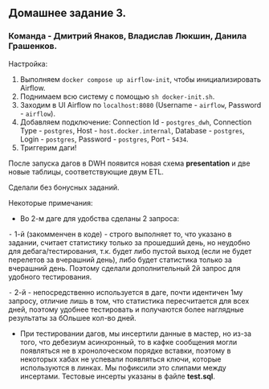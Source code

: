 ## Домашнее задание 3.
### Команда - Дмитрий Янаков, Владислав Люкшин, Данила Грашенков.

Настройка:
1) Выполняем `docker compose up airflow-init`, чтобы инициализировать Airflow.
2) Поднимаем всю систему с помощью `sh docker-init.sh`.
3) Заходим в UI Airflow по `localhost:8080` (Username - `airflow`, Password - `airflow`).
4) Добавляем подключение: Connection Id - `postgres_dwh`, Connection Type - `postgres`, Host - `host.docker.internal`, Database - `postgres`, Login - `postgres`, Password - `postgres`, Port - `5434`.
5) Триггерим даги!

После запуска дагов в DWH появится новая схема **presentation** и две новые таблицы, соответствующие двум ETL.

Сделали без бонусных заданий. 

Некоторые примечания:
* Во 2-м даге для удобства сделаны 2 запроса:

 ⁃ 1-й (закомменчен в коде) - строго выполняет то, что указано в задании, считает статистику только за прошедший день, но неудобно для дебага/тестирования, т.к. будет либо пустой выход (если не будет перелетов за вчерашний день), либо будет статистика только за вчерашний день. Поэтому сделали дополнительный 2й запрос для удобного тестирования.
 
 ⁃ 2-й - непосредственно используется в даге, почти идентичен 1му запросу, отличие лишь в том, что статистика пересчитается для всех дней, поэтому удобнее тестировать и получаются более наглядные результаты за бОльшее кол-во дней.
 
* При тестировании дагов, мы инсертили данные в мастер, но из-за того, что дебезиум асинхронный, то в кафке сообщения могли появляться не в хронолоческом порядке вставки, поэтому в некоторых хабах не успевали появляться ключи, которые используются в линках. Мы пофиксили это слипами между инсертами. Тестовые инсерты указаны в файле **test.sql**.

